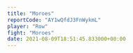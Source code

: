 ```yaml
---
title: "Moroes"
reportCode: "AY1wQfdJ3FnWykmL"
player: "Row"
fight: "Moroes"
date: 2021-08-09T18:51:45.833000+00:00
---
```

